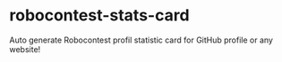 # robocontest-stats-card
Auto generate Robocontest profil statistic card for GitHub profile or any website!
